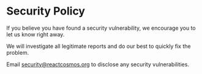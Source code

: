 # Security Policy

If you believe you have found a security vulnerability, we encourage you to let us know right away.

We will investigate all legitimate reports and do our best to quickly fix the problem.

Email security@reactcosmos.org to disclose any security vulnerabilities.
